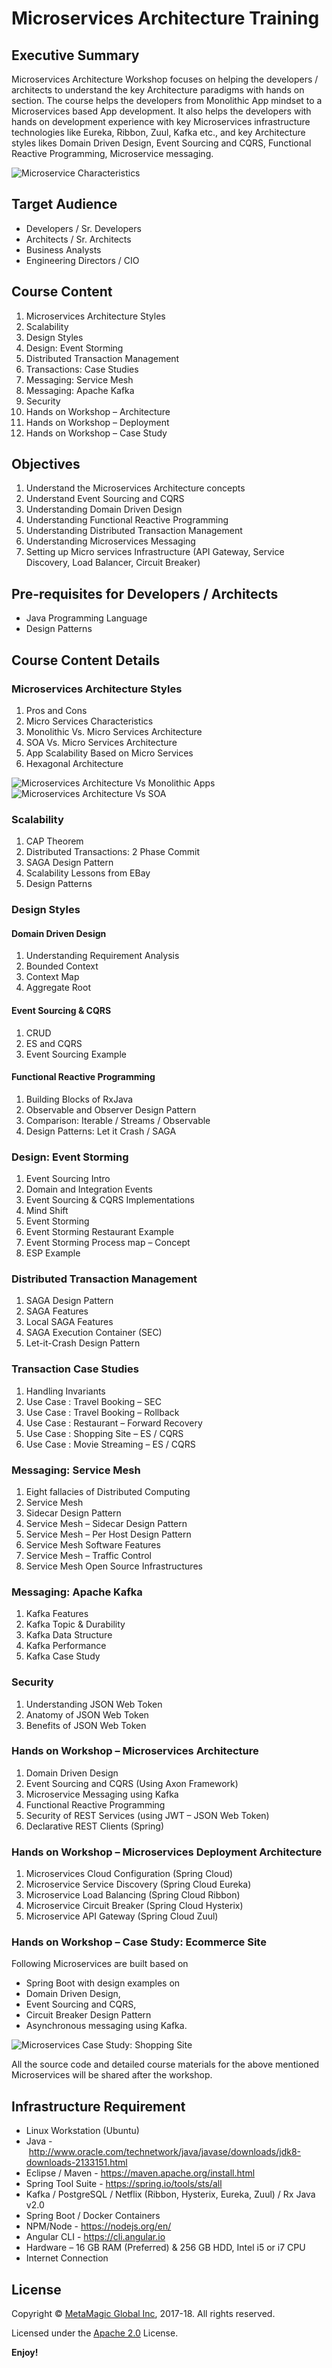 
# Microservices Architecture Training 

## Executive Summary

Microservices Architecture Workshop focuses on helping the developers / architects to understand the key Architecture paradigms with hands on section. The course helps the developers from Monolithic App mindset to a Microservices based App development. It also helps the developers with hands on development experience with key Microservices infrastructure technologies like Eureka, Ribbon, Zuul, Kafka etc., and key Architecture styles likes Domain Driven Design, Event Sourcing and CQRS, Functional Reactive Programming, Microservice messaging.

<img src="https://image.ibb.co/ndMSKx/Microservice_Characterists.jpg" alt="Microservice Characteristics" />

## Target Audience

- Developers / Sr. Developers
- Architects / Sr. Architects
- Business Analysts
- Engineering Directors / CIO 

## Course Content

1.	Microservices Architecture Styles
2.	Scalability 
3.	Design Styles
4.	Design: Event Storming
5.  Distributed Transaction Management
6.  Transactions: Case Studies
7.	Messaging: Service Mesh
8.	Messaging: Apache Kafka
9.	Security
10.	Hands on Workshop – Architecture
11.	Hands on Workshop – Deployment
12.	Hands on Workshop – Case Study


## Objectives

1.	Understand the Microservices Architecture concepts
2.	Understand Event Sourcing and CQRS
3.	Understanding Domain Driven Design
4.	Understanding Functional Reactive Programming
5.	Understanding Distributed Transaction Management
6.	Understanding Microservices Messaging
7.	Setting up Micro services Infrastructure (API Gateway, Service Discovery, Load Balancer, Circuit Breaker)

## Pre-requisites for Developers / Architects

- Java Programming Language
- Design Patterns

## Course Content Details

### Microservices Architecture Styles
	
1.	Pros and Cons
2.	Micro Services Characteristics
3.	Monolithic Vs. Micro Services Architecture
4.	SOA Vs. Micro Services Architecture
5.	App Scalability Based on Micro Services
6.	Hexagonal Architecture

<img src="https://image.ibb.co/hmv9XH/Microservices_Arch_1.jpg" alt="Microservices Architecture Vs Monolithic Apps" />
<br>
<img src="https://image.ibb.co/iS5bCH/Microservices_Arch_2.jpg" alt="Microservices Architecture Vs SOA" />


### Scalability

1.	CAP Theorem
2.	Distributed Transactions: 2 Phase Commit
3.	SAGA Design Pattern
4.	Scalability Lessons from EBay
5.	Design Patterns

### Design Styles

#### Domain Driven Design
1.	Understanding Requirement Analysis
2.	Bounded Context
3.	Context Map
4.	Aggregate Root

#### Event Sourcing & CQRS
1.	CRUD
2.	ES and CQRS
3.	Event Sourcing Example

#### Functional Reactive Programming
1.	Building Blocks of RxJava
2.	Observable and Observer Design Pattern
3.	Comparison: Iterable / Streams / Observable
4.	Design Patterns: Let it Crash / SAGA

### Design: Event Storming
1.	Event Sourcing Intro
2.	Domain and Integration Events
3.	Event Sourcing & CQRS Implementations
4.	Mind Shift
5.	Event Storming
6.	Event Storming Restaurant Example
7.	Event Storming Process map – Concept
8.	ESP Example

### Distributed Transaction Management
1.	SAGA Design Pattern
2.	SAGA Features
3.	Local SAGA Features
4.	SAGA Execution Container (SEC)
5.	Let-it-Crash Design Pattern

### Transaction Case Studies
1.	Handling Invariants
2.	Use Case : Travel Booking – SEC 
3.	Use Case : Travel Booking – Rollback 
4.	Use Case : Restaurant – Forward Recovery
5.	Use Case : Shopping Site – ES / CQRS
6.	Use Case : Movie Streaming – ES / CQRS
 
### Messaging: Service Mesh
1.	Eight fallacies of Distributed Computing
2.	Service Mesh
3.	Sidecar Design Pattern
4.	Service Mesh – Sidecar Design Pattern
5.	Service Mesh – Per Host Design Pattern
6.	Service Mesh Software Features
7.	Service Mesh – Traffic Control
8.	Service Mesh Open Source Infrastructures

### Messaging: Apache Kafka 
1.	Kafka Features
2.	Kafka Topic & Durability
3.	Kafka Data Structure
4.	Kafka Performance
5.	Kafka Case Study

### Security
1.	Understanding JSON Web Token
2.	Anatomy of JSON Web Token
3.	Benefits of JSON Web Token

### Hands on Workshop – Microservices Architecture
1.	Domain Driven Design 
2.	Event Sourcing and CQRS (Using Axon Framework)
3.	Microservice Messaging using Kafka 
4.	Functional Reactive Programming
5.	Security of REST Services (using JWT – JSON Web Token)
6.	Declarative REST Clients (Spring)

### Hands on Workshop – Microservices Deployment Architecture
1.	Microservices Cloud Configuration (Spring Cloud)
2.	Microservice Service Discovery (Spring Cloud Eureka)
3.	Microservice Load Balancing (Spring Cloud Ribbon)
4.	Microservice Circuit Breaker (Spring Cloud Hysterix)
5.	Microservice API Gateway (Spring Cloud Zuul)

### Hands on Workshop – Case Study: Ecommerce Site

Following Microservices are built based on 

- Spring Boot with design examples on 
- Domain Driven Design, 
- Event Sourcing and CQRS, 
- Circuit Breaker Design Pattern
- Asynchronous messaging using Kafka.

<img src="https://image.ibb.co/nsUORc/Microservice_Case_Study.jpg" alt="Microservices Case Study: Shopping Site" />

All the source code and detailed course materials for the above mentioned Microservices will be shared after the workshop.


## Infrastructure Requirement

- Linux Workstation (Ubuntu)
- Java - http://www.oracle.com/technetwork/java/javase/downloads/jdk8-downloads-2133151.html
- Eclipse / Maven - https://maven.apache.org/install.html
- Spring Tool Suite - https://spring.io/tools/sts/all
- Kafka / PostgreSQL / Netflix (Ribbon, Hysterix, Eureka, Zuul) / Rx Java v2.0
- Spring Boot / Docker Containers
- NPM/Node - https://nodejs.org/en/
- Angular CLI - https://cli.angular.io
- Hardware – 16 GB RAM (Preferred) & 256 GB HDD, Intel  i5 or i7 CPU
- Internet Connection 

 ## License

Copyright © [MetaMagic Global Inc](http://www.metamagicglobal.com/), 2017-18.  All rights reserved.

Licensed under the [Apache 2.0](http://www.amexio.org/metamagic-showcase/license.html)  License.

**Enjoy!**
